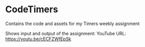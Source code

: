 # CodeTimers
Contains the code and assets for my Timers weekly assignment

Shows input and output of the assignment:
YouTube URL: https://youtu.be/cECFZWfEpSk
